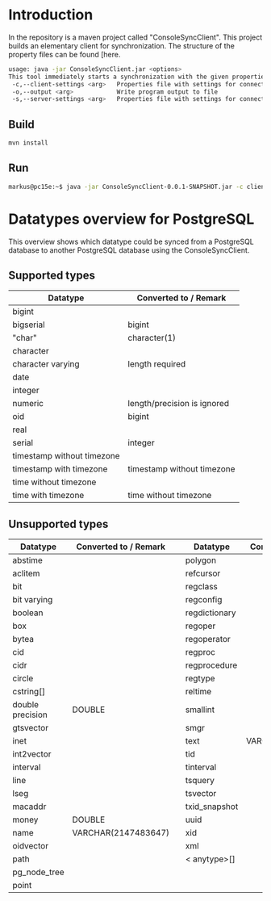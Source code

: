 Introduction
============

In the repository is a maven project called "ConsoleSyncClient". This project builds an elementary client for synchronization. The structure of the property files can be found [here.

```bash
usage: java -jar ConsoleSyncClient.jar <options>
This tool immediately starts a synchronization with the given properties.
 -c,--client-settings <arg>   Properties file with settings for connection
 -o,--output <arg>            Write program output to file
 -s,--server-settings <arg>   Properties file with settings for connection
```

Build
-----

```bash
mvn install
```

Run
---
```bash
markus@pc15e:~$ java -jar ConsoleSyncClient-0.0.1-SNAPSHOT.jar -c client.properties -s server.properties
```

Datatypes overview for PostgreSQL
=================================

This overview shows which datatype could be synced from a PostgreSQL database to another PostgreSQL database using the ConsoleSyncClient.

Supported types
---------------

| Datatype                   | Converted to / Remark       |
|----------------------------|-----------------------------|
| bigint                     |                             |
| bigserial                  | bigint                      |
| "char"                     | character(1)                |
| character                  |                             |
| character varying          | length required             |
| date                       |                             |
| integer                    |                             |
| numeric                    | length/precision is ignored |
| oid                        | bigint                      |
| real                       | 	                           |
| serial                     | integer                     |
| timestamp without timezone |                             |
| timestamp with timezone    | timestamp without timezone  |
| time without timezone      |                             |
| time with timezone         | time without timezone       |

Unsupported types
-----------------

| Datatype         | Converted to / Remark |  | Datatype      | Converted to / Remark |
|------------------|-----------------------|--|---------------|-----------------------|
| abstime          |                       |  | polygon       |                       |
| aclitem          |                       |  | refcursor     |                       |
| bit              |                       |  | regclass      |                       |
| bit varying      |                       |  | regconfig     |                       |
| boolean          |                       |  | regdictionary |                       |
| box              |                       |  | regoper       |                       |
| bytea            |                       |  | regoperator   |                       |
| cid              |                       |  | regproc       |                       |
| cidr             |                       |  | regprocedure  |                       |
| circle           |                       |  | regtype       |                       |
| cstring[]        |                       |  | reltime       |                       |
| double precision | DOUBLE                |  | smallint      |                       |
| gtsvector        |                       |  | smgr          |                       |
| inet             |                       |  | text          | VARCHAR(2147483647)   |
| int2vector       |                       |  | tid           |                       |
| interval         |                       |  | tinterval     |                       |
| line             |                       |  | tsquery       |                       |
| lseg             |                       |  | tsvector      |                       |
| macaddr          |                       |  | txid_snapshot |                       |
| money            | DOUBLE                |  | uuid	      |                       |
| name             | VARCHAR(2147483647)   |  | xid           |                       |
| oidvector        |                       |  | xml           |                       |
| path             |                       |  | < anytype>[]  |                       |
| pg_node_tree     |                       |  |               |                       |
| point            |                       |  |               |                       |
